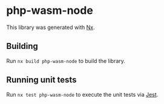 # php-wasm-node

This library was generated with [Nx](https://nx.dev).

## Building

Run `nx build php-wasm-node` to build the library.

## Running unit tests

Run `nx test php-wasm-node` to execute the unit tests via [Jest](https://jestjs.io).
